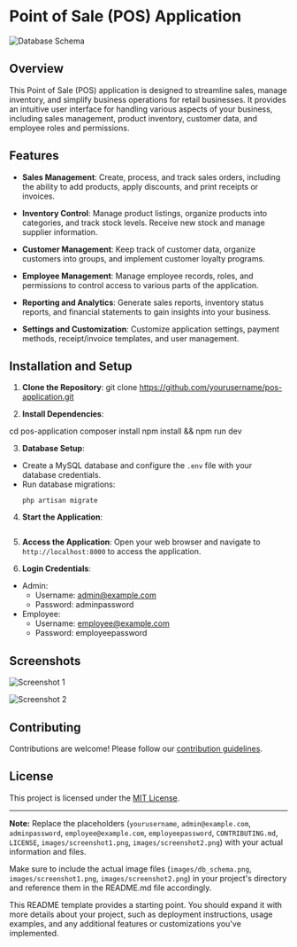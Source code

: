 # Point of Sale (POS) Application

![Database Schema](./images/db_schema.png)

## Overview

This Point of Sale (POS) application is designed to streamline sales, manage inventory, and simplify business operations for retail businesses. It provides an intuitive user interface for handling various aspects of your business, including sales management, product inventory, customer data, and employee roles and permissions.

## Features

- **Sales Management**: Create, process, and track sales orders, including the ability to add products, apply discounts, and print receipts or invoices.

- **Inventory Control**: Manage product listings, organize products into categories, and track stock levels. Receive new stock and manage supplier information.

- **Customer Management**: Keep track of customer data, organize customers into groups, and implement customer loyalty programs.

- **Employee Management**: Manage employee records, roles, and permissions to control access to various parts of the application.

- **Reporting and Analytics**: Generate sales reports, inventory status reports, and financial statements to gain insights into your business.

- **Settings and Customization**: Customize application settings, payment methods, receipt/invoice templates, and user management.

## Installation and Setup

1. **Clone the Repository**:
git clone https://github.com/yourusername/pos-application.git


2. **Install Dependencies**:

cd pos-application
composer install
npm install && npm run dev


3. **Database Setup**:
- Create a MySQL database and configure the `.env` file with your database credentials.
- Run database migrations:
  ```
  php artisan migrate
  ```

4. **Start the Application**:
```php artisan serve

```

5. **Access the Application**:
Open your web browser and navigate to `http://localhost:8000` to access the application.

6. **Login Credentials**:
- Admin:
  - Username: admin@example.com
  - Password: adminpassword
- Employee:
  - Username: employee@example.com
  - Password: employeepassword

## Screenshots

![Screenshot 1](./images/screenshot1.png)

![Screenshot 2](./images/screenshot2.png)

## Contributing

Contributions are welcome! Please follow our [contribution guidelines](CONTRIBUTING.md).

## License

This project is licensed under the [MIT License](LICENSE).

---

**Note:** Replace the placeholders (`yourusername`, `admin@example.com`, `adminpassword`, `employee@example.com`, `employeepassword`, `CONTRIBUTING.md`, `LICENSE`, `images/screenshot1.png`, `images/screenshot2.png`) with your actual information and files.

Make sure to include the actual image files (`images/db_schema.png`, `images/screenshot1.png`, `images/screenshot2.png`) in your project's directory and reference them in the README.md file accordingly.

This README template provides a starting point. You should expand it with more details about your project, such as deployment instructions, usage examples, and any additional features or customizations you've implemented.
